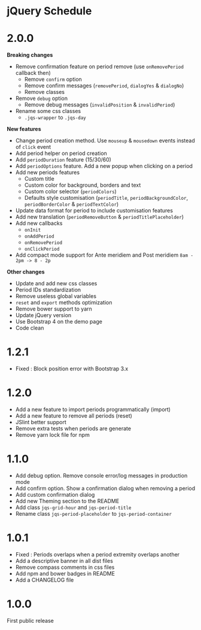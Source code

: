# jQuery Schedule

# 2.0.0
**Breaking changes**
- Remove confirmation feature on period remove (use `onRemovePeriod` callback then)
    - Remove `confirm` option
    - Remove confirm messages (`removePeriod`, `dialogYes` & `dialogNo`)
    - Remove classes
- Remove `debug` option
    - Remove debug messages (`invalidPosition` & `invalidPeriod`) 
- Rename some css classes   
    - `.jqs-wrapper` to `.jqs-day`

**New features**
- Change period creation method. Use `mouseup` & `mousedown` events instead of `click` event 
- Add period helper on period creation 
- Add `periodDuration` feature (15/30/60)
- Add `periodOptions` feature. Add a new popup when clicking on a period
- Add new periods features
    - Custom title
    - Custom color for background, borders and text
    - Custom color selector (`periodColors`)
    - Defaults style customisation (`periodTitle`, `periodBackgroundColor`, `periodBorderColor` & `periodTextColor`) 
- Update data format for period to include customisation features
- Add new translation (`periodRemoveButton` & `periodTitlePlaceholder`)
- Add new callbacks
    - `onInit`
    - `onAddPeriod`
    - `onRemovePeriod`
    - `onClickPeriod`
- Add compact mode support for Ante meridiem and Post meridiem `8am - 2pm -> 8 - 2p`

**Other changes**
- Update and add new css classes
- Period IDs standardization
- Remove useless global variables
- `reset` and `export` methods optimization
- Remove bower support to yarn
- Update jQuery version
- Use Bootstrap 4 on the demo page
- Code clean

# 1.2.1
- Fixed : Block position error with Bootstrap 3.x

# 1.2.0
- Add a new feature to import periods programmatically (import)
- Add a new feature to remove all periods (reset)
- JSlint better support
- Remove extra tests when periods are generate
- Remove yarn lock file for npm

# 1.1.0
- Add debug option. Remove console error/log messages in production mode 
- Add confirm option. Show a confirmation dialog when removing a period
- Add custom confirmation dialog
- Add new Theming section to the README
- Add class `jqs-grid-hour` and `jqs-period-title`
- Rename class `jqs-period-placeholder` to `jqs-period-container`

# 1.0.1

- Fixed : Periods overlaps when a period extremity overlaps another
- Add a descriptive banner in all dist files
- Remove compass comments in css files
- Add npm and bower badges in README
- Add a CHANGELOG file

# 1.0.0

First public release